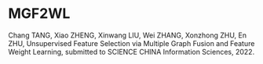 # MGF2WL
Chang TANG, Xiao ZHENG, Xinwang LIU, Wei ZHANG, Xonzhong ZHU, En ZHU, Unsupervised Feature Selection via Multiple Graph Fusion and Feature Weight Learning, submitted to SCIENCE CHINA Information Sciences, 2022.
